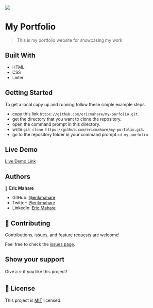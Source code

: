 ![](https://img.shields.io/badge/Microverse-blueviolet)

# My Portfolio

> This is my portfolio website for showcasing my work

## Built With

- HTML
- CSS
- Linter
## Getting Started

To get a local copy up and running follow these simple example steps.

- copy this link `https://github.com/ericmahare/my-porfolio.git`.
- get the directory that you want to clone the repository.
- open the command prompt in this directory.
- write `git clone https://github.com/ericmahare/my-porfolio.git`.
- go to the repository folder in your command prompt `cd my-porfolio`

## Live Demo

[Live Demo Link](https://ericmahare.github.io/my-porfolio/)

## Authors

👤 **Eric Mahare**

- GitHub: [@erikmahare](https://github.com/ericmahare)
- Twitter: [@erikmahare](https://twitter.com/erikmahare)
- LinkedIn: [Eric Mahare](https://www.linkedin.com/in/eric-mahare-358944183?lipi=urn%3Ali%3Apage%3Ad_flagship3_profile_view_base_contact_details%3BGc83LPvtSs%2BW8o55aCNPKw%3D%3D)


## 🤝 Contributing

Contributions, issues, and feature requests are welcome!

Feel free to check the [issues page](../../issues/).

## Show your support

Give a ⭐️ if you like this project!

## 📝 License

This project is [MIT](./MIT.md) licensed.
